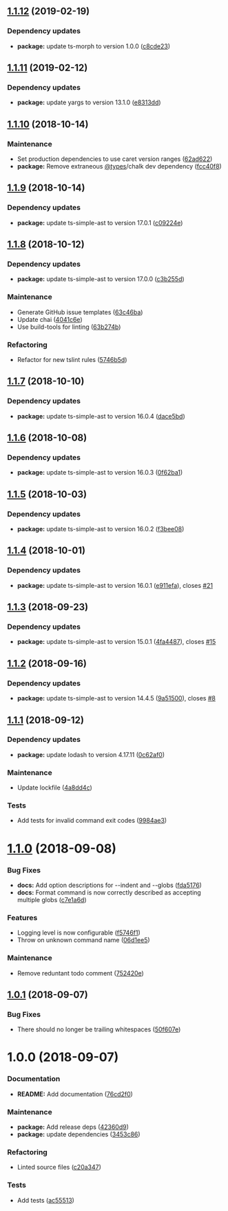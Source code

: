 ## [1.1.12](https://github.com/Alorel/ngx-decorate-preprocessor/compare/1.1.11...1.1.12) (2019-02-19)


### Dependency updates

* **package:** update ts-morph to version 1.0.0 ([c8cde23](https://github.com/Alorel/ngx-decorate-preprocessor/commit/c8cde23))

## [1.1.11](https://github.com/Alorel/ngx-decorate-preprocessor/compare/1.1.10...1.1.11) (2019-02-12)


### Dependency updates

* **package:** update yargs to version 13.1.0 ([e8313dd](https://github.com/Alorel/ngx-decorate-preprocessor/commit/e8313dd))

## [1.1.10](https://github.com/Alorel/ngx-decorate-preprocessor/compare/1.1.9...1.1.10) (2018-10-14)


### Maintenance

* Set production dependencies to use caret version ranges ([62ad622](https://github.com/Alorel/ngx-decorate-preprocessor/commit/62ad622))
* **package:** Remove extraneous [@types](https://github.com/types)/chalk dev dependency ([fcc40f8](https://github.com/Alorel/ngx-decorate-preprocessor/commit/fcc40f8))

## [1.1.9](https://github.com/Alorel/ngx-decorate-preprocessor/compare/1.1.8...1.1.9) (2018-10-14)


### Dependency updates

* **package:** update ts-simple-ast to version 17.0.1 ([c09224e](https://github.com/Alorel/ngx-decorate-preprocessor/commit/c09224e))

## [1.1.8](https://github.com/Alorel/ngx-decorate-preprocessor/compare/1.1.7...1.1.8) (2018-10-12)


### Dependency updates

* **package:** update ts-simple-ast to version 17.0.0 ([c3b255d](https://github.com/Alorel/ngx-decorate-preprocessor/commit/c3b255d))


### Maintenance

* Generate GitHub issue templates ([63c46ba](https://github.com/Alorel/ngx-decorate-preprocessor/commit/63c46ba))
* Update chai ([4041c6e](https://github.com/Alorel/ngx-decorate-preprocessor/commit/4041c6e))
* Use build-tools for linting ([63b274b](https://github.com/Alorel/ngx-decorate-preprocessor/commit/63b274b))


### Refactoring

* Refactor for new tslint rules ([5746b5d](https://github.com/Alorel/ngx-decorate-preprocessor/commit/5746b5d))

## [1.1.7](https://github.com/Alorel/ngx-decorate-preprocessor/compare/1.1.6...1.1.7) (2018-10-10)


### Dependency updates

* **package:** update ts-simple-ast to version 16.0.4 ([dace5bd](https://github.com/Alorel/ngx-decorate-preprocessor/commit/dace5bd))

## [1.1.6](https://github.com/Alorel/ngx-decorate-preprocessor/compare/1.1.5...1.1.6) (2018-10-08)


### Dependency updates

* **package:** update ts-simple-ast to version 16.0.3 ([0f62ba1](https://github.com/Alorel/ngx-decorate-preprocessor/commit/0f62ba1))

## [1.1.5](https://github.com/Alorel/ngx-decorate-preprocessor/compare/1.1.4...1.1.5) (2018-10-03)


### Dependency updates

* **package:** update ts-simple-ast to version 16.0.2 ([f3bee08](https://github.com/Alorel/ngx-decorate-preprocessor/commit/f3bee08))

## [1.1.4](https://github.com/Alorel/ngx-decorate-preprocessor/compare/1.1.3...1.1.4) (2018-10-01)


### Dependency updates

* **package:** update ts-simple-ast to version 16.0.1 ([e911efa](https://github.com/Alorel/ngx-decorate-preprocessor/commit/e911efa)), closes [#21](https://github.com/Alorel/ngx-decorate-preprocessor/issues/21)

## [1.1.3](https://github.com/Alorel/ngx-decorate-preprocessor/compare/1.1.2...1.1.3) (2018-09-23)


### Dependency updates

* **package:** update ts-simple-ast to version 15.0.1 ([4fa4487](https://github.com/Alorel/ngx-decorate-preprocessor/commit/4fa4487)), closes [#15](https://github.com/Alorel/ngx-decorate-preprocessor/issues/15)

## [1.1.2](https://github.com/Alorel/ngx-decorate-preprocessor/compare/1.1.1...1.1.2) (2018-09-16)


### Dependency updates

* **package:** update ts-simple-ast to version 14.4.5 ([9a51500](https://github.com/Alorel/ngx-decorate-preprocessor/commit/9a51500)), closes [#8](https://github.com/Alorel/ngx-decorate-preprocessor/issues/8)

## [1.1.1](https://github.com/Alorel/ngx-decorate-preprocessor/compare/1.1.0...1.1.1) (2018-09-12)


### Dependency updates

* **package:** update lodash to version 4.17.11 ([0c62af0](https://github.com/Alorel/ngx-decorate-preprocessor/commit/0c62af0))


### Maintenance

* Update lockfile ([4a8dd4c](https://github.com/Alorel/ngx-decorate-preprocessor/commit/4a8dd4c))


### Tests

* Add tests for invalid command exit codes ([9984ae3](https://github.com/Alorel/ngx-decorate-preprocessor/commit/9984ae3))

# [1.1.0](https://github.com/Alorel/ngx-decorate-preprocessor/compare/1.0.1...1.1.0) (2018-09-08)


### Bug Fixes

* **docs:** Add option descriptions for --indent and --globs ([fda5176](https://github.com/Alorel/ngx-decorate-preprocessor/commit/fda5176))
* **docs:** Format command is now correctly described as accepting multiple globs ([c7e1a6d](https://github.com/Alorel/ngx-decorate-preprocessor/commit/c7e1a6d))


### Features

* Logging level is now configurable ([f5746f1](https://github.com/Alorel/ngx-decorate-preprocessor/commit/f5746f1))
* Throw on unknown command name ([06d1ee5](https://github.com/Alorel/ngx-decorate-preprocessor/commit/06d1ee5))


### Maintenance

* Remove reduntant todo comment ([752420e](https://github.com/Alorel/ngx-decorate-preprocessor/commit/752420e))

## [1.0.1](https://github.com/Alorel/ngx-decorate-preprocessor/compare/1.0.0...1.0.1) (2018-09-07)


### Bug Fixes

* There should no longer be trailing whitespaces ([50f607e](https://github.com/Alorel/ngx-decorate-preprocessor/commit/50f607e))

# 1.0.0 (2018-09-07)


### Documentation

* **README:** Add documentation ([76cd2f0](https://github.com/Alorel/ngx-decorate-preprocessor/commit/76cd2f0))


### Maintenance

* **package:** Add release deps ([42360d9](https://github.com/Alorel/ngx-decorate-preprocessor/commit/42360d9))
* **package:** update dependencies ([3453c86](https://github.com/Alorel/ngx-decorate-preprocessor/commit/3453c86))


### Refactoring

* Linted source files ([c20a347](https://github.com/Alorel/ngx-decorate-preprocessor/commit/c20a347))


### Tests

* Add tests ([ac55513](https://github.com/Alorel/ngx-decorate-preprocessor/commit/ac55513))
